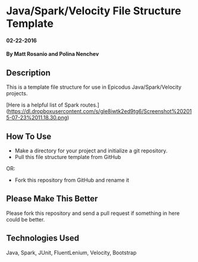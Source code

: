 # Java/Spark/Velocity File Structure Template

#### 02-22-2016

#### By Matt Rosanio and Polina Nenchev

## Description

This is a template file structure for use in Epicodus Java/Spark/Velocity projects.

[Here is a helpful list of Spark routes.] (https://dl.dropboxusercontent.com/s/gle8iwtk2ed9tg6/Screenshot%202015-07-23%2011.18.30.png)

## How To Use

* Make a directory for your project and initialize a git repository.
* Pull this file structure template from GitHub

OR:

* Fork this repository from GitHub and rename it

## Please Make This Better

Please fork this repository and send a pull request if something in here could be better.

## Technologies Used

Java, Spark, JUnit, FluentLenium, Velocity, Bootstrap
